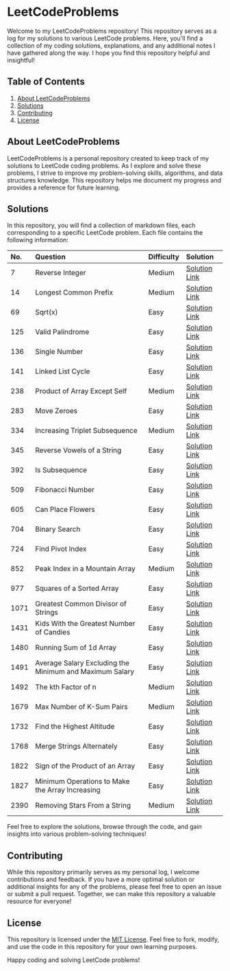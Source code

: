 # LeetCodeProblems

Welcome to my LeetCodeProblems repository! This repository serves as a log for my solutions to various LeetCode problems. Here, you'll find a collection of my coding solutions, explanations, and any additional notes I have gathered along the way. I hope you find this repository helpful and insightful!

## Table of Contents

1. [About LeetCodeProblems](#about-leetcodeproblems)
2. [Solutions](#solutions)
3. [Contributing](#contributing)
4. [License](#license)

## About LeetCodeProblems

LeetCodeProblems is a personal repository created to keep track of my solutions to LeetCode coding problems. As I explore and solve these problems, I strive to improve my problem-solving skills, algorithms, and data structures knowledge. This repository helps me document my progress and provides a reference for future learning.

## Solutions

In this repository, you will find a collection of markdown files, each corresponding to a specific LeetCode problem. Each file contains the following information:

| No.  | Question                        | Difficulty | Solution |
| :--- | :------------------------------ | :--------- | :------- |
| 7 | Reverse Integer | Medium | [Solution Link](https://github.com/Krips24/leetCodeProblems/blob/main/Solutions%20/7.%20Reverse%20Integer.md) |
| 14 |Longest Common Prefix | Medium | [Solution Link](https://github.com/Krips24/leetCodeProblems/blob/main/Solutions%20/14.%20Longest%20Common%20Prefix.md) |
| 69 | Sqrt(x) | Easy | [Solution Link](https://github.com/Krips24/leetCodeProblems/blob/main/Solutions%20/69.%20Sqrt(x).md) |
| 125 | Valid Palindrome | Easy | [Solution Link](https://github.com/Krips24/leetCodeProblems/blob/main/Solutions%20/125.%20Valid%20Palindrome.md) |
| 136 | Single Number | Easy | [Solution Link](https://github.com/Krips24/leetCodeProblems/blob/main/Solutions%20/136.%20Single%20Number.md) |
| 141 |  Linked List Cycle | Easy | [Solution Link](https://github.com/Krips24/leetCodeProblems/blob/main/Solutions%20/141.%20Linked%20List%20Cycle.md) |
| 238 | Product of Array Except Self | Medium | [Solution Link](https://github.com/Krips24/leetCodeProblems/blob/main/Solutions%20/238.%20Product%20of%20Array%20Except%20Self.md) |
| 283 | Move Zeroes | Easy | [Solution Link](https://github.com/Krips24/leetCodeProblems/blob/main/Solutions%20/283.%20Move%20Zeroes.md) |
| 334 | Increasing Triplet Subsequence | Medium | [Solution Link](https://github.com/Krips24/leetCodeProblems/blob/main/Solutions%20/334.%20Increasing%20Triplet%20Subsequence.md) |
| 345 |  Reverse Vowels of a String | Easy | [Solution Link](https://github.com/Krips24/leetCodeProblems/blob/main/Solutions%20/345.%20Reverse%20Vowels%20of%20a%20String.md) |
| 392 | Is Subsequence | Easy | [Solution Link](https://github.com/Krips24/leetCodeProblems/blob/main/Solutions%20/392.%20Is%20Subsequence.md) |
| 509 | Fibonacci Number | Easy | [Solution Link](https://github.com/Krips24/leetCodeProblems/blob/main/Solutions%20/509.%20Fibonacci%20Number.md) |
| 605 | Can Place Flowers | Easy | [Solution Link](https://github.com/Krips24/leetCodeProblems/blob/main/Solutions%20/605.%20Can%20Place%20Flowers.md) |
| 704 |  Binary Search | Easy | [Solution Link](https://github.com/Krips24/leetCodeProblems/blob/main/Solutions%20/704.%20Binary%20Search.md) |
| 724 |  Find Pivot Index | Easy | [Solution Link](https://github.com/Krips24/leetCodeProblems/blob/main/Solutions%20/724.%20Find%20Pivot%20Index.md) |
| 852 | Peak Index in a Mountain Array | Medium | [Solution Link](https://github.com/Krips24/leetCodeProblems/blob/main/Solutions%20/852.%20Peak%20Index%20in%20a%20Mountain%20Array.md) |
| 977 | Squares of a Sorted Array | Easy | [Solution Link](https://github.com/Krips24/leetCodeProblems/blob/main/Solutions%20/977.%20Squares%20of%20a%20Sorted%20Array.md) |
| 1071 | Greatest Common Divisor of Strings | Easy | [Solution Link](https://github.com/Krips24/leetCodeProblems/blob/main/Solutions%20/1071.%20Greatest%20Common%20Divisor%20of%20Strings.md) |
| 1431 | Kids With the Greatest Number of Candies | Easy | [Solution Link](https://github.com/Krips24/leetCodeProblems/blob/main/Solutions%20/1431.%20Kids%20With%20the%20Greatest%20Number%20of%20Candies.md) |
| 1480 |  Running Sum of 1d Array | Easy | [Solution Link](https://github.com/Krips24/leetCodeProblems/blob/main/Solutions%20/1480.%20Running%20Sum%20of%201d%20Array.md)|
| 1491 | Average Salary Excluding the Minimum and Maximum Salary | Easy | [Solution Link](https://github.com/Krips24/leetCodeProblems/blob/main/Solutions%20/1491.%20Average%20Salary%20Excluding%20the%20Minimum%20and%20Maximum%20Salary.md) |
| 1492 | The kth Factor of n | Medium | [Solution Link](https://github.com/Krips24/leetCodeProblems/blob/main/Solutions%20/1492.%20The%20kth%20Factor%20of%20n.md) |
| 1679 | Max Number of K-Sum Pairs | Medium | [Solution Link](https://github.com/Krips24/leetCodeProblems/blob/main/Solutions%20/1679.%20Max%20Number%20of%20K-Sum%20Pairs.md) |
| 1732 | Find the Highest Altitude | Easy | [Solution Link](https://github.com/Krips24/leetCodeProblems/blob/main/Solutions%20/1732.%20Find%20the%20Highest%20Altitude.md) |
| 1768 | Merge Strings Alternately | Easy | [Solution Link](https://github.com/Krips24/leetCodeProblems/blob/main/Solutions%20/1768.%20Merge%20Strings%20Alternately.md) |
| 1822 | Sign of the Product of an Array | Easy | [Solution Link](https://github.com/Krips24/leetCodeProblems/blob/main/Solutions%20/1822.%20Sign%20of%20the%20Product%20of%20an%20Array.md)|
| 1827 | Minimum Operations to Make the Array Increasing | Easy | [Solution Link](https://github.com/Krips24/leetCodeProblems/blob/main/Solutions%20/1827.%20Minimum%20Operations%20to%20Make%20the%20Array%20Increasing.md) |
| 2390 | Removing Stars From a String | Medium | [Solution Link](https://github.com/Krips24/leetCodeProblems/blob/main/Solutions%20/2390.%20Removing%20Stars%20From%20a%20String.md) |


Feel free to explore the solutions, browse through the code, and gain insights into various problem-solving techniques!

## Contributing

While this repository primarily serves as my personal log, I welcome contributions and feedback. If you have a more optimal solution or additional insights for any of the problems, please feel free to open an issue or submit a pull request. Together, we can make this repository a valuable resource for everyone!

## License

This repository is licensed under the [MIT License](LICENSE). Feel free to fork, modify, and use the code in this repository for your own learning purposes.

Happy coding and solving LeetCode problems!

